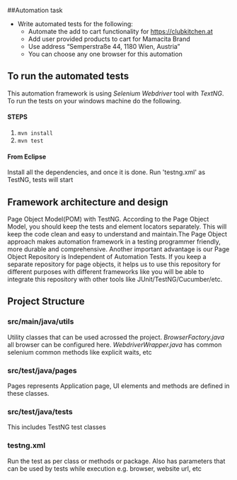 ##Automation task
* Write automated tests for the following:
    * Automate the add to cart functionality for https://clubkitchen.at
    * Add user provided products to cart for Mamacita Brand
    * Use address “Semperstraße 44, 1180 Wien, Austria” 
    * You can choose any one browser for this automation


## To run the automated tests
This automation framework is using *Selenium Webdriver* tool with *TextNG*. To run the tests on your windows machine do the following.

#### STEPS
1. `mvn install`
2. `mvn test`

#### From Eclipse
Install all the dependencies, and once it is done. Run 'testng.xml' as TestNG, tests will start


## Framework architecture and design
Page Object Model(POM) with TestNG. According to the Page Object Model, you should keep the tests and element locators separately. This will keep the code clean and easy to understand and maintain.The Page Object approach makes automation framework in a testing programmer friendly, more durable and comprehensive. Another important advantage is our Page Object Repository is Independent of Automation Tests. If you keep a separate repository for page objects, it helps us to use this repository for different purposes with different frameworks like you will be able to integrate this repository with other tools like JUnit/TestNG/Cucumber/etc.

## Project Structure
### src/main/java/utils
Utility classes that can be used acrossed the project. *BrowserFactory.java* all browser can be configured here. *WebdriverWrapper.java* has common selenium common methods like explicit waits, etc

### src/test/java/pages
Pages represents Application page, UI elements and methods are defined in these classes.

### src/test/java/tests
This includes TestNG test classes

### testng.xml
Run the test as per class or methods or package. Also has parameters that can be used by tests while execution e.g. browser, website url, etc
